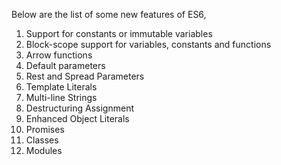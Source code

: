 
  Below are the list of some new features of ES6,
  1. Support for constants or immutable variables
  2. Block-scope support for variables, constants and functions
  3. Arrow functions
  4. Default parameters
  5. Rest and Spread Parameters
  6. Template Literals
  7. Multi-line Strings
  8. Destructuring Assignment
  9. Enhanced Object Literals
  10. Promises
  11. Classes
  12. Modules
